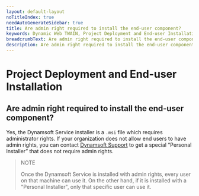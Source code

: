 ```yaml
---
layout: default-layout
noTitleIndex: true
needAutoGenerateSidebar: true
title: Are admin right required to install the end-user component?
keywords: Dynamic Web TWAIN, Project Deployment and End-user Installation, sdmin right, install
breadcrumbText: Are admin right required to install the end-user component?
description: Are admin right required to install the end-user component?
---
```


# Project Deployment and End-user Installation

## Are admin right required to install the end-user component?

Yes, the Dynamsoft Service installer is a `.msi` file which requires administrator rights. If your organization does not allow end users to have admin rights, you can contact [Dynamsoft Support]({{site.about}}getsupport.html) to get a special “Personal Installer” that does not require admin rights.

> NOTE
>
> Once the Dynamsoft Service is installed with admin rights, every user on that machine can use it. On the other hand, if it is installed with a "Personal Installer", only that specific user can use it.

